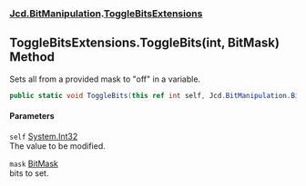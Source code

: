 ### [Jcd.BitManipulation](Jcd_BitManipulation.md 'Jcd.BitManipulation').[ToggleBitsExtensions](Jcd_BitManipulation_ToggleBitsExtensions.md 'Jcd.BitManipulation.ToggleBitsExtensions')
## ToggleBitsExtensions.ToggleBits(int, BitMask) Method
Sets all from a provided mask to "off" in a variable.   
```csharp
public static void ToggleBits(this ref int self, Jcd.BitManipulation.BitMask mask);
```
#### Parameters
<a name='Jcd_BitManipulation_ToggleBitsExtensions_ToggleBits(int_Jcd_BitManipulation_BitMask)_self'></a>
`self` [System.Int32](https://docs.microsoft.com/en-us/dotnet/api/System.Int32 'System.Int32')  
The value to be modified.
  
<a name='Jcd_BitManipulation_ToggleBitsExtensions_ToggleBits(int_Jcd_BitManipulation_BitMask)_mask'></a>
`mask` [BitMask](Jcd_BitManipulation_BitMask.md 'Jcd.BitManipulation.BitMask')  
bits to set.
  
